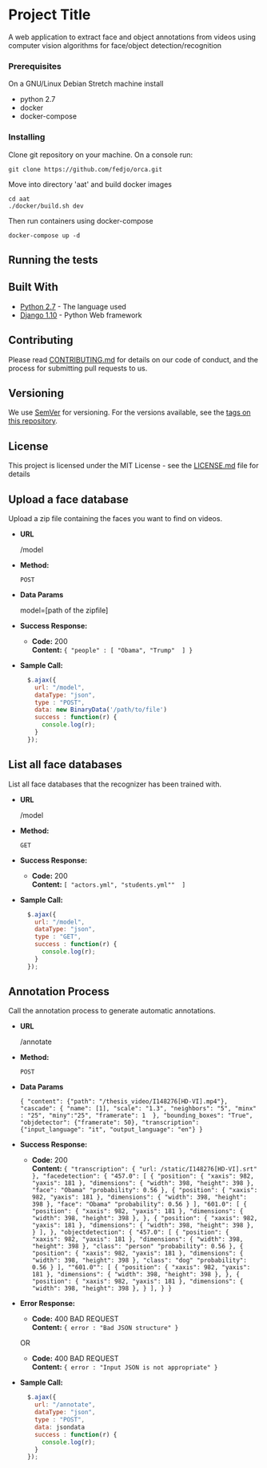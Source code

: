 # Project Title

A web application to extract face and object annotations from videos using 
computer vision algorithms for face/object detection/recognition

### Prerequisites

On a GNU/Linux Debian Stretch machine install

* python 2.7
* docker
* docker-compose

### Installing

Clone git repository on your machine.
On a console run:

```
git clone https://github.com/fedjo/orca.git
```

Move into directory 'aat' and build
docker images

```
cd aat
./docker/build.sh dev
```
Then run containers using docker-compose

```
docker-compose up -d
```

## Running the tests


## Built With

* [Python 2.7](https://www.python.org/download/releases/2.7/) - The language used
* [Django 1.10](https://www.djangoproject.com/) - Python Web framework

## Contributing

Please read [CONTRIBUTING.md](https://gist.github.com/PurpleBooth/b24679402957c63ec426) for details on our code of conduct, and the process for submitting pull requests to us.

## Versioning

We use [SemVer](http://semver.org/) for versioning. For the versions available, see the [tags on this repository](https://github.com/fedjo/aat/tags).

## License

This project is licensed under the MIT License - see the [LICENSE.md](LICENSE.md) file for details


**Upload a face database**
----
  Upload a zip file containing the faces you want to find on videos.

* **URL**

  /model

* **Method:**

  `POST`

* **Data Params**

  model=[path of the zipfile]

* **Success Response:**

  * **Code:** 200 <br />
    **Content:** `{ "people" : [ "Obama", "Trump"  ] }`

* **Sample Call:**

  ```javascript
    $.ajax({
      url: "/model",
      dataType: "json",
      type : "POST",
      data: new BinaryData('/path/to/file')
      success : function(r) {
        console.log(r);
      }
    });
  ```


**List all face databases**
----
  List all face databases that the recognizer has been trained with.

* **URL**

  /model

* **Method:**

  `GET`

* **Success Response:**

  * **Code:** 200 <br />
    **Content:** `[ "actors.yml", "students.yml""  ]`

* **Sample Call:**

  ```javascript
    $.ajax({
      url: "/model",
      dataType: "json",
      type : "GET",
      success : function(r) {
        console.log(r);
      }
    });
  ```

**Annotation Process**
----
  Call the annotation process to generate automatic annotations.

* **URL**

  /annotate

* **Method:**

  `POST`

* **Data Params**

  `{
    "content": {"path": "/thesis_video/I148276[HD-VI].mp4"},
    "cascade": { "name": [1], "scale": "1.3", "neighbors": "5", "minx" : "25", "miny":"25", "framerate": 1  },
    "bounding_boxes": "True",
    "objdetector": {"framerate": 50},
    "transcription": {"input_language": "it", "output_language": "en"}
    }`

* **Success Response:**

  * **Code:** 200 <br />
  **Content:** `{
        "transcription": {
            "url: /static/I148276[HD-VI].srt"
        },
        "facedetection": {
                   "457.0": [
                       {
                            "position": { "xaxis": 982, "yaxis": 181 },
                            "dimensions": { "width": 398, "height": 398 },
                            "face": "Obama"
                            "probability": 0.56
                       },
                       {
                            "position": { "xaxis": 982, "yaxis": 181 },
                            "dimensions": { "width": 398, "height": 398 },
                            "face": "Obama"
                            "probability": 0.56
                       }
                   ],
                   "601.0": [
                       {
                            "position": { "xaxis": 982, "yaxis": 181 },
                            "dimensions": { "width": 398, "height": 398 },
                       },
                       {
                            "position": { "xaxis": 982, "yaxis": 181 },
                            "dimensions": { "width": 398, "height": 398 },
                       }
                   ],
               },
        "objectdetection": {
                   "457.0": [
                       {
                            "position": { "xaxis": 982, "yaxis": 181 },
                            "dimensions": { "width": 398, "height": 398 },
                            "class": "person"
                            "probability": 0.56
                       },
                       {
                            "position": { "xaxis": 982, "yaxis": 181 },
                            "dimensions": { "width": 398, "height": 398 },
                            "class": "dog"
                            "probability": 0.56
                       }
                   ],
                   ""601.0"": [
                       {
                            "position": { "xaxis": 982, "yaxis": 181 },
                            "dimensions": { "width": 398, "height": 398 },
                       },
                       {
                            "position": { "xaxis": 982, "yaxis": 181 },
                            "dimensions": { "width": 398, "height": 398 },
                       }
                   ],
                 }
  }`

* **Error Response:**

  * **Code:** 400 BAD REQUEST <br />
    **Content:** `{ error : "Bad JSON structure" }`

  OR

  * **Code:** 400 BAD REQUEST <br />
    **Content:** `{ error : "Input JSON is not appropriate" }`

* **Sample Call:**

  ```javascript
    $.ajax({
      url: "/annotate",
      dataType: "json",
      type : "POST",
      data: jsondata
      success : function(r) {
        console.log(r);
      }
    });
  ```
